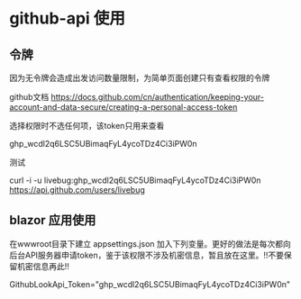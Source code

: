# github-api 使用

## 令牌
因为无令牌会造成出发访问数量限制，为简单页面创建只有查看权限的令牌

github文档 https://docs.github.com/cn/authentication/keeping-your-account-and-data-secure/creating-a-personal-access-token

选择权限时不选任何项，该token只用来查看

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

测试

curl -i -u livebug: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 https://api.github.com/users/livebug


## blazor 应用使用

在wwwroot目录下建立 appsettings.json 加入下列变量。更好的做法是每次都向后台API服务器申请token，鉴于该权限不涉及机密信息，暂且放在这里。!!不要保留机密信息再此!!

GithubLookApi_Token="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" 
